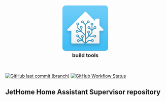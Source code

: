 <h3 align=center><a href="#build-tools"><img src=".github/logo-responsive.svg" alt="Home Assistant logo" width="144"></a><br>
build tools</h3>

<p align=right>&nbsp;</p>

[![GitHub last commit (branch)](https://img.shields.io/github/last-commit/jethome-ru/homeassistant-supervisor/main)](https://github.com/jethome-ru/homeassistant-supervisor/commits/main)
[![GitHub Workflow Status](https://img.shields.io/github/workflow/status/jethome-ru/homeassistant-supervisor/Build)](https://github.com/jethome-ru/homeassistant-supervisor/actions?query=workflow%3ABuild)

## JetHome Home Assistant Supervisor repository

